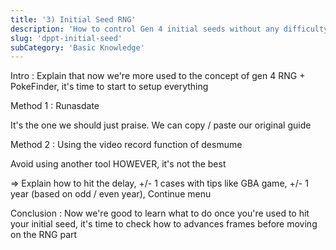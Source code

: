 ```yaml
---
title: '3) Initial Seed RNG'
description: 'How to control Gen 4 initial seeds without any difficulty with Runasdate or the Record video option'
slug: 'dppt-initial-seed'
subCategory: 'Basic Knowledge'
---
```


Intro : Explain that now we're more used to the concept of gen 4 RNG + PokeFinder, it's time to start to setup everything

Method 1 : Runasdate

It's the one we should just praise.
We can copy / paste our original guide

Method 2 : Using the video record function of desmume

Avoid using another tool
HOWEVER, it's not the best

=> Explain how to hit the delay, +/- 1 cases with tips like GBA game, +/- 1 year (based on odd / even year), Continue menu

Conclusion : Now we're good to learn what to do once you're used to hit your initial seed, it's time to check how to advances frames before moving on the RNG part